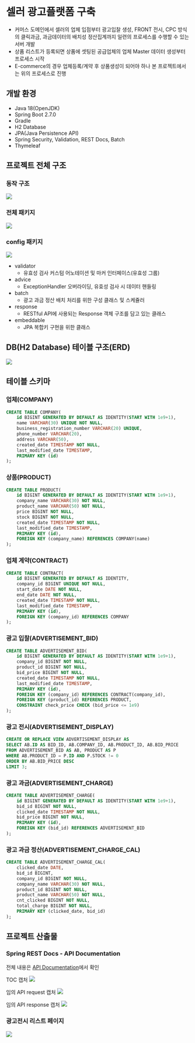 # 셀러 광고플랫폼 구축
- 커머스 도메인에서 셀러의 업체 입점부터 광고입찰 생성, FRONT 전시, CPC 방식의 클릭과금, 과금데이터의 배치성 정산집계까지 일련의 프로세스를 수행할 수 있는 서버 개발
- 상품 리스트가 등록되면 상품에 셋팅된 공급업체의 업체 Master 데이터 생성부터 프로세스 시작
- E-commerce의 경우 업체등록/계약 후 상품생성이 되어야 하나 본 프로젝트에서는 위의 프로세스로 진행

## 개발 환경
- Java 18(OpenJDK)
- Spring Boot 2.7.0
- Gradle
- H2 Database
- JPA(Java Persistence API)
- Spring Security, Validation, REST Docs, Batch
- Thymeleaf

## 프로젝트 전체 구조

### 동작 구조

<p align="center">

![](https://drive.google.com/uc?export=view&id=1TEGMLaj66tqxG4V9a1YGwPrrQL6E6Fn6)

</p>

### 전체 패키지

<p align="center">

![](https://drive.google.com/uc?export=view&id=1DdS6O4iYenq9CdBkTqH2lA9kxmBj93_z)

</p>

### config 패키지

<p align="center">

![](https://drive.google.com/uc?export=view&id=1niSMjdupGWikuutIzPEXQDDzbaRRuB2i)

</p>

- validator
    - 유효성 검사 커스텀 어노테이션 및 마커 인터페이스(유효성 그룹)
- advice
    - ExceptionHandler 오버라이딩, 유효성 검사 시 데이터 핸들링
- batch
    - 광고 과금 정산 배치 처리를 위한 구성 클래스 및 스케쥴러
- response
    - RESTful API에 사용되는 Response 객체 구조를 담고 있는 클래스
- embeddable
    - JPA 복합키 구현을 위한 클래스

## DB(H2 Database) 테이블 구조(ERD)
![](https://drive.google.com/uc?export=view&id=1GWYBDmWgtgG8FAGoiDF_Tqi4K8mTRA6t)

## 테이블 스키마
### 업체(COMPANY)
```sql
CREATE TABLE COMPANY(
    id BIGINT GENERATED BY DEFAULT AS IDENTITY(START WITH 1e9+1),
    name VARCHAR(30) UNIQUE NOT NULL,
    business_registration_number VARCHAR(20) UNIQUE,
    phone_number VARCHAR(20),
    address VARCHAR(50),
    created_date TIMESTAMP NOT NULL,
    last_modified_date TIMESTAMP,
    PRIMARY KEY (id)
);
```

### 상품(PRODUCT)
```sql
CREATE TABLE PRODUCT(
    id BIGINT GENERATED BY DEFAULT AS IDENTITY(START WITH 1e9+1),
    company_name VARCHAR(30) NOT NULL,
    product_name VARCHAR(50) NOT NULL,
    price BIGINT NOT NULL,
    stock BIGINT NOT NULL,
    created_date TIMESTAMP NOT NULL,
    last_modified_date TIMESTAMP,
    PRIMARY KEY (id),
    FOREIGN KEY (company_name) REFERENCES COMPANY(name)
);
```

### 업체 계약(CONTRACT)
```sql
CREATE TABLE CONTRACT(
    id BIGINT GENERATED BY DEFAULT AS IDENTITY,
    company_id BIGINT UNIQUE NOT NULL,
    start_date DATE NOT NULL,
    end_date DATE NOT NULL,
    created_date TIMESTAMP NOT NULL,
    last_modified_date TIMESTAMP,
    PRIMARY KEY (id),
    FOREIGN KEY (company_id) REFERENCES COMPANY
);
```

### 광고 입찰(ADVERTISEMENT_BID)
```sql
CREATE TABLE ADVERTISEMENT_BID(
    id BIGINT GENERATED BY DEFAULT AS IDENTITY(START WITH 1e9+1),
    company_id BIGINT NOT NULL,
    product_id BIGINT NOT NULL,
    bid_price BIGINT NOT NULL,
    created_date TIMESTAMP NOT NULL,
    last_modified_date TIMESTAMP,
    PRIMARY KEY (id),
    FOREIGN KEY (company_id) REFERENCES CONTRACT(company_id),
    FOREIGN KEY (product_id) REFERENCES PRODUCT,
    CONSTRAINT check_price CHECK (bid_price <= 1e9)
);
```

### 광고 전시(ADVERTISEMENT_DISPLAY)
```sql
CREATE OR REPLACE VIEW ADVERTISEMENT_DISPLAY AS
SELECT AB.ID AS BID_ID, AB.COMPANY_ID, AB.PRODUCT_ID, AB.BID_PRICE
FROM ADVERTISEMENT_BID AS AB, PRODUCT AS P
WHERE AB.PRODUCT_ID = P.ID AND P.STOCK != 0
ORDER BY AB.BID_PRICE DESC
LIMIT 3;
```

### 광고 과금(ADVERTISEMENT_CHARGE)
```sql
CREATE TABLE ADVERTISEMENT_CHARGE(
    id BIGINT GENERATED BY DEFAULT AS IDENTITY(START WITH 1e9+1),
    bid_id BIGINT NOT NULL,
    clicked_date TIMESTAMP NOT NULL,
    bid_price BIGINT NOT NULL,
    PRIMARY KEY (id),
    FOREIGN KEY (bid_id) REFERENCES ADVERTISEMENT_BID
);
```

### 광고 과금 정산(ADVERTISEMENT_CHARGE_CAL)
```sql
CREATE TABLE ADVERTISEMENT_CHARGE_CAL(
    clicked_date DATE,
    bid_id BIGINT,
    company_id BIGINT NOT NULL,
    company_name VARCHAR(30) NOT NULL,
    product_id BIGINT NOT NULL,
    product_name VARCHAR(50) NOT NULL,
    cnt_clicked BIGINT NOT NULL,
    total_charge BIGINT NOT NULL,
    PRIMARY KEY (clicked_date, bid_id)
);
```

## 프로젝트 산출물
### Spring REST Docs - API Documentation
전체 내용은 [API Documentation](https://drmaemi.github.io/Ad-Platform/REST_DOCS)에서 확인

TOC 캡처
![](https://drive.google.com/uc?export=view&id=1166m7-QXivT7LkOHWPWfs5C_Q5qvcq8B)

임의 API request 캡처
![](https://drive.google.com/uc?export=view&id=15QNFnyAinUYmc4bIHY9LiszkpPdxN2-q)

임의 API response 캡처
![](https://drive.google.com/uc?export=view&id=1vNkxujjpZLNfo7Cz7wlBozTgJuRWzTxd)

### 광고전시 리스트 페이지
![](https://drive.google.com/uc?export=view&id=1k1-Dh79K2ZjF9xOF0LnEngyx7r3mHsNH)